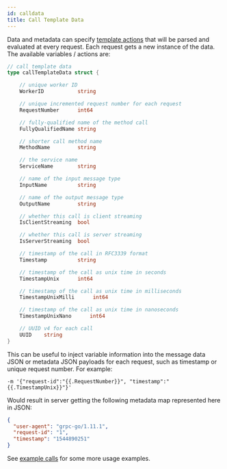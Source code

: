 ```yaml
---
id: calldata
title: Call Template Data
---
```


Data and metadata can specify [template actions](https://golang.org/pkg/text/template/) that will be parsed and evaluated at every request. Each request gets a new instance of the data. The available variables / actions are:

```go
// call template data
type callTemplateData struct {

	// unique worker ID
	WorkerID		   string

	// unique incremented request number for each request
	RequestNumber      int64

	// fully-qualified name of the method call
	FullyQualifiedName string

	// shorter call method name
	MethodName         string

	// the service name
	ServiceName        string

	// name of the input message type
	InputName          string

	// name of the output message type
	OutputName         string

	// whether this call is client streaming
	IsClientStreaming  bool

	// whether this call is server streaming
	IsServerStreaming  bool

	// timestamp of the call in RFC3339 format
	Timestamp          string

	// timestamp of the call as unix time in seconds
	TimestampUnix      int64

	// timestamp of the call as unix time in milliseconds
	TimestampUnixMilli      int64

	// timestamp of the call as unix time in nanoseconds
	TimestampUnixNano      int64

	// UUID v4 for each call
	UUID	string
}
```

This can be useful to inject variable information into the message data JSON or metadata JSON payloads for each request, such as timestamp or unique request number. For example:

```
-m '{"request-id":"{{.RequestNumber}}", "timestamp":"{{.TimestampUnix}}"}'
```

Would result in server getting the following metadata map represented here in JSON:

```json
{
  "user-agent": "grpc-go/1.11.1",
  "request-id": "1",
  "timestamp": "1544890251"
}
```

See [example calls](examples.md) for some more usage examples.
